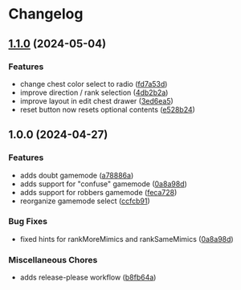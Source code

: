 # Changelog

## [1.1.0](https://github.com/pmoeller91/mimic-logic-solver/compare/v1.0.0...v1.1.0) (2024-05-04)


### Features

* change chest color select to radio ([fd7a53d](https://github.com/pmoeller91/mimic-logic-solver/commit/fd7a53d3f29f292ae20383c474badab73e591026))
* improve direction / rank selection ([4db2b2a](https://github.com/pmoeller91/mimic-logic-solver/commit/4db2b2aeeb59e58b059931130d2b7b07e3159837))
* improve layout in edit chest drawer ([3ed6ea5](https://github.com/pmoeller91/mimic-logic-solver/commit/3ed6ea5694d85fff3173b144fcac0e29574ba767))
* reset button now resets optional contents ([e528b24](https://github.com/pmoeller91/mimic-logic-solver/commit/e528b24a6940177710a0e895f68467c8b8cd030a))

## 1.0.0 (2024-04-27)


### Features

* adds doubt gamemode ([a78886a](https://github.com/pmoeller91/mimic-logic-solver/commit/a78886a70d85eedcaa8bb06277ab5bb922fad3a3))
* adds support for "confuse" gamemode ([0a8a98d](https://github.com/pmoeller91/mimic-logic-solver/commit/0a8a98d5610f9bdd8ae6c40fe4633364654512fc))
* adds support for robbers gamemode ([feca728](https://github.com/pmoeller91/mimic-logic-solver/commit/feca728b3f20efa804d1a995e5e586fd7c4d245c))
* reorganize gamemode select ([ccfcb91](https://github.com/pmoeller91/mimic-logic-solver/commit/ccfcb9173398f4ad0d05945fa623810247eb61b2))


### Bug Fixes

* fixed hints for rankMoreMimics and rankSameMimics ([0a8a98d](https://github.com/pmoeller91/mimic-logic-solver/commit/0a8a98d5610f9bdd8ae6c40fe4633364654512fc))


### Miscellaneous Chores

* adds release-please workflow ([b8fb64a](https://github.com/pmoeller91/mimic-logic-solver/commit/b8fb64a244ead75ea1a2e8596dec763fb94b5bd0))
